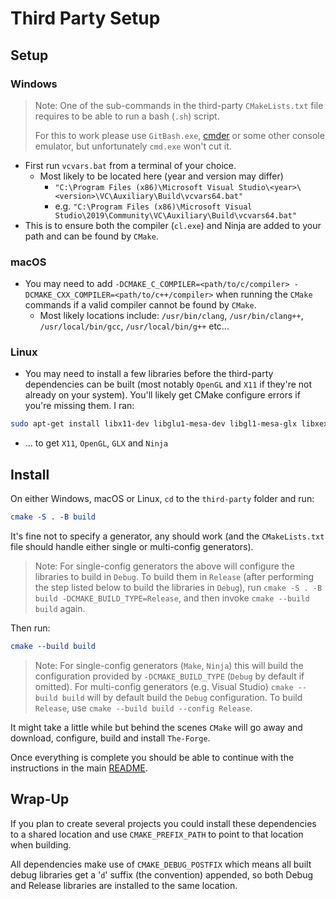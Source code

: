 # Third Party Setup

## Setup

### Windows

> Note: One of the sub-commands in the third-party `CMakeLists.txt` file requires to be able to run a bash (`.sh`) script.
>
>For this to work please use `GitBash.exe`, [cmder](https://cmder.net/) or some other console emulator, but unfortunately `cmd.exe` won't cut it.

- First run `vcvars.bat` from a terminal of your choice.
  - Most likely to be located here (year and version may differ)
    - `"C:\Program Files (x86)\Microsoft Visual Studio\<year>\<version>\VC\Auxiliary\Build\vcvars64.bat"`
    - e.g. `"C:\Program Files (x86)\Microsoft Visual Studio\2019\Community\VC\Auxiliary\Build\vcvars64.bat"`
- This is to ensure both the compiler (`cl.exe`) and Ninja are added to your path and can be found by `CMake`.

### macOS

- You may need to add `-DCMAKE_C_COMPILER=<path/to/c/compiler> -DCMAKE_CXX_COMPILER=<path/to/c++/compiler>` when running the `CMake` commands if a valid compiler cannot be found by `CMake`.
  - Most likely locations include: `/usr/bin/clang`, `/usr/bin/clang++`, `/usr/local/bin/gcc`, `/usr/local/bin/g++` etc...

### Linux

- You may need to install a few libraries before the third-party dependencies can be built (most notably `OpenGL` and `X11` if they're not already on your system). You'll likely get CMake configure errors if you're missing them. I ran:

```bash
sudo apt-get install libx11-dev libglu1-mesa-dev libgl1-mesa-glx libxext-dev ninja-build
```
- ... to get `X11`, `OpenGL`, `GLX` and `Ninja`

## Install

On either Windows, macOS or Linux, `cd` to the `third-party` folder and run:

```cmake
cmake -S . -B build
```

It's fine not to specify a generator, any should work (and the `CMakeLists.txt` file should handle either single or multi-config generators).

> Note: For single-config generators the above will configure the libraries to build in `Debug`. To build them in `Release` (after performing the step listed below to build the libraries in `Debug`), run `cmake -S . -B build -DCMAKE_BUILD_TYPE=Release`, and then invoke `cmake --build build` again.

Then run:

```cmake
cmake --build build
```

> Note: For single-config generators (`Make`, `Ninja`) this will build the configuration provided by `-DCMAKE_BUILD_TYPE` (`Debug` by default if omitted). For multi-config generators (e.g. Visual Studio) `cmake --build build` will by default build the `Debug` configuration. To build `Release`, use `cmake --build build --config Release`.

It might take a little while but behind the scenes `CMake` will go away and download, configure, build and install `The-Forge`.

Once everything is complete you should be able to continue with the instructions in the main [README](README.md).

## Wrap-Up

If you plan to create several projects you could install these dependencies to a shared location and use `CMAKE_PREFIX_PATH` to point to that location when building.

All dependencies make use of `CMAKE_DEBUG_POSTFIX` which means all built debug libraries get a '`d`' suffix (the convention) appended, so both Debug and Release libraries are installed to the same location.
